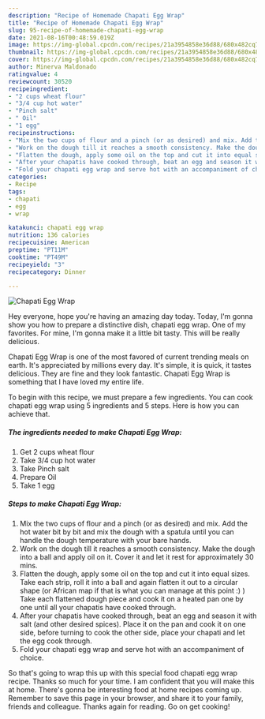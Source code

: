```yaml
---
description: "Recipe of Homemade Chapati Egg Wrap"
title: "Recipe of Homemade Chapati Egg Wrap"
slug: 95-recipe-of-homemade-chapati-egg-wrap
date: 2021-08-16T00:48:59.019Z
image: https://img-global.cpcdn.com/recipes/21a3954858e36d88/680x482cq70/chapati-egg-wrap-recipe-main-photo.jpg
thumbnail: https://img-global.cpcdn.com/recipes/21a3954858e36d88/680x482cq70/chapati-egg-wrap-recipe-main-photo.jpg
cover: https://img-global.cpcdn.com/recipes/21a3954858e36d88/680x482cq70/chapati-egg-wrap-recipe-main-photo.jpg
author: Minerva Maldonado
ratingvalue: 4
reviewcount: 30520
recipeingredient:
- "2 cups wheat flour"
- "3/4 cup hot water"
- "Pinch salt"
- " Oil"
- "1 egg"
recipeinstructions:
- "Mix the two cups of flour and a pinch (or as desired) and mix. Add the hot water bit by bit and mix the dough with a spatula until you can handle the dough temperature with your bare hands."
- "Work on the dough till it reaches a smooth consistency. Make the dough into a ball and apply oil on it. Cover it and let it rest for approximately 30 mins."
- "Flatten the dough, apply some oil on the top and cut it into equal sizes. Take each strip, roll it into a ball and again flatten it out to a circular shape (or African map if that is what you can manage at this point :) ) Take each flattened dough piece and cook it on a heated pan one by one until all your chapatis have cooked through."
- "After your chapatis have cooked through, beat an egg and season it with salt (and other desired spices). Place it on the pan and cook it on one side, before turning to cook the other side, place your chapati and let the egg cook through."
- "Fold your chapati egg wrap and serve hot with an accompaniment of choice."
categories:
- Recipe
tags:
- chapati
- egg
- wrap

katakunci: chapati egg wrap 
nutrition: 136 calories
recipecuisine: American
preptime: "PT11M"
cooktime: "PT49M"
recipeyield: "3"
recipecategory: Dinner

---
```



![Chapati Egg Wrap](https://img-global.cpcdn.com/recipes/21a3954858e36d88/680x482cq70/chapati-egg-wrap-recipe-main-photo.jpg)

Hey everyone, hope you're having an amazing day today. Today, I'm gonna show you how to prepare a distinctive dish, chapati egg wrap. One of my favorites. For mine, I'm gonna make it a little bit tasty. This will be really delicious.



Chapati Egg Wrap is one of the most favored of current trending meals on earth. It's appreciated by millions every day. It's simple, it is quick, it tastes delicious. They are fine and they look fantastic. Chapati Egg Wrap is something that I have loved my entire life.


To begin with this recipe, we must prepare a few ingredients. You can cook chapati egg wrap using 5 ingredients and 5 steps. Here is how you can achieve that.

<!--inarticleads1-->

##### The ingredients needed to make Chapati Egg Wrap:

1. Get 2 cups wheat flour
1. Take 3/4 cup hot water
1. Take Pinch salt
1. Prepare  Oil
1. Take 1 egg




<!--inarticleads2-->

##### Steps to make Chapati Egg Wrap:

1. Mix the two cups of flour and a pinch (or as desired) and mix. Add the hot water bit by bit and mix the dough with a spatula until you can handle the dough temperature with your bare hands.
1. Work on the dough till it reaches a smooth consistency. Make the dough into a ball and apply oil on it. Cover it and let it rest for approximately 30 mins.
1. Flatten the dough, apply some oil on the top and cut it into equal sizes. Take each strip, roll it into a ball and again flatten it out to a circular shape (or African map if that is what you can manage at this point :) ) Take each flattened dough piece and cook it on a heated pan one by one until all your chapatis have cooked through.
1. After your chapatis have cooked through, beat an egg and season it with salt (and other desired spices). Place it on the pan and cook it on one side, before turning to cook the other side, place your chapati and let the egg cook through.
1. Fold your chapati egg wrap and serve hot with an accompaniment of choice.




So that's going to wrap this up with this special food chapati egg wrap recipe. Thanks so much for your time. I am confident that you will make this at home. There's gonna be interesting food at home recipes coming up. Remember to save this page in your browser, and share it to your family, friends and colleague. Thanks again for reading. Go on get cooking!
